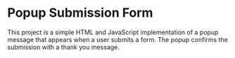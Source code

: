 # Popup Submission Form
This project is a simple HTML and JavaScript implementation of a popup message that appears when a 
user submits a form. The popup confirms the submission with a thank you message.
